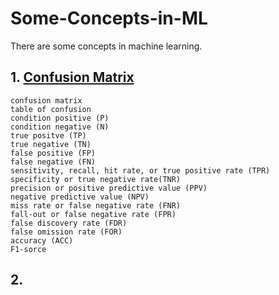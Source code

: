 # Some-Concepts-in-ML
There are some concepts in machine learning.

## 1. [Confusion Matrix](https://github.com/aszhaoweiguo/Some-Concepts-in-ML/blob/master/Confusion%20Matrix.md)

    confusion matrix
    table of confusion
    condition positive (P)
    condition negative (N)
    true positve (TP)
    true negative (TN)
    false positive (FP)
    false negative (FN)
    sensitivity, recall, hit rate, or true positive rate (TPR)
    specificity or true negative rate(TNR)
    precision or positive predictive value (PPV)
    negative predictive value (NPV)
    miss rate or false negative rate (FNR)
    fall-out or false negative rate (FPR)
    false discovery rate (FDR)
    false omission rate (FOR)
    accuracy (ACC)
    F1-sorce

## 2. 
